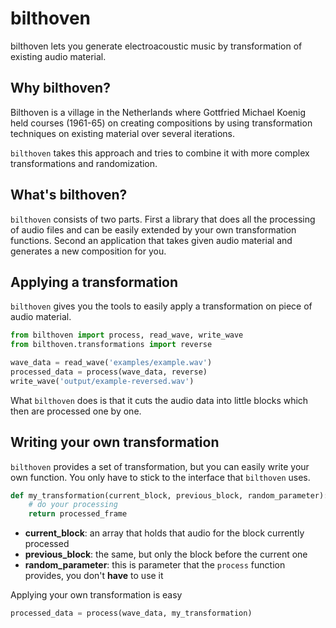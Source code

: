 bilthoven
=========

bilthoven lets you generate electroacoustic music by transformation of existing audio material.



Why bilthoven?
--------------

Bilthoven is a village in the Netherlands where Gottfried Michael Koenig held courses (1961-65) on creating compositions by using transformation techniques on existing material over several iterations.

``bilthoven`` takes this approach and tries to combine it with more complex transformations and randomization.


What's bilthoven?
-----------------

``bilthoven`` consists of two parts. First a library that does all the processing of audio files and can be easily extended by your own transformation functions. Second an application that takes given audio material and generates a new composition for you.


Applying a transformation
-------------------------

``bilthoven`` gives you the tools to easily apply a transformation on piece of audio material.

```python
from bilthoven import process, read_wave, write_wave
from bilthoven.transformations import reverse

wave_data = read_wave('examples/example.wav')
processed_data = process(wave_data, reverse)
write_wave('output/example-reversed.wav')
```

What ``bilthoven`` does is that it cuts the audio data into little blocks which then are processed one by one.


Writing your own transformation
-------------------------------

``bilthoven`` provides a set of transformation, but you can easily write your own function. You only have to stick to the interface that ``bilthoven`` uses.

```python
def my_transformation(current_block, previous_block, random_parameter):
    # do your processing
    return processed_frame
```
* **current_block**: an array that holds that audio for the block currently processed
* **previous_block**: the same, but only the block before the current one
* **random_parameter**: this is parameter that the ``process`` function provides, you don't **have** to use it

Applying your own transformation is easy

```python
processed_data = process(wave_data, my_transformation)
```
